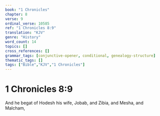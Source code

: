 ```yaml
---
book: "1 Chronicles"
chapter: 8
verse: 9
ordinal_verse: 10585
ref: "1 Chronicles 8:9"
translation: "KJV"
genre: "History"
word_count: 14
topics: []
cross_references: []
grammar_tags: [conjunctive-opener, conditional, genealogy-structure]
thematic_tags: []
tags: ["Bible","KJV","1 Chronicles"]
---
```


# 1 Chronicles 8:9

And he begat of Hodesh his wife, Jobab, and Zibia, and Mesha, and Malcham,
